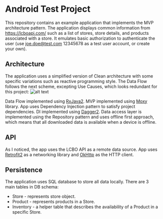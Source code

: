 # Android Test Project
This repository contains an example application that implements the MVP architecture pattern. The application displays common information from https://lcboapi.com/ such as a list of stores, store details, and products associated with a store. It emulates basic authorization to
authenticate the user (use joe.doe@test.com 12345678 as a test user account, or create your own).

## Architecture
The application uses a simplified version of Clean architecture with some specific variations such as reactive programming style.
The Data Flow follows the next scheme, excepting Use Causes, which looks redundant for this project:
![alt text](https://fernandocejas.com/assets/migrated/clean_architecture_evolution.png "Reactive Data Flow")

Data Flow implemented using [RxJava2](https://github.com/ReactiveX/RxJava). MVP implemented using [Moxy](https://github.com/Arello-Mobile/Moxy) library. App uses Dependency
Injection pattern to satisfy project dependencies. DI implemented using [Dagger2](https://google.github.io/dagger/).
Data access layer is implemented using the Repository pattern and uses offline first approach, which means that all downloaded data is available
when a device is offline.

## API
As I noticed, the app uses the LCBO API as a remote data source. App uses [Retrofit2](http://square.github.io/retrofit/) as a networking library
and [OkHttp](http://square.github.io/okhttp/) as the HTTP client.

## Persistence
The application uses SQL database to store all data locally. There are 3 main tables in DB schema:
* Store - represents store object.
* Product - represents products in a Store.
* Inventory - a helper table that describes the availability of a Product in a specific Store.

